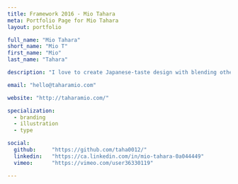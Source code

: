 ```yaml
---
title: Framework 2016 - Mio Tahara
meta: Portfolio Page for Mio Tahara
layout: portfolio

full_name: "Mio Tahara"
short_name: "Mio T"
first_name: "Mio"
last_name: "Tahara"

description: "I love to create Japanese-taste design with blending other culture because I am Japanese, and I used to live in some countries."

email: "hello@taharamio.com"

website: "http://taharamio.com/"

specialization:
  - branding
  - illustration
  - type

social:
  github:     "https://github.com/taha0012/"
  linkedin:   "https://ca.linkedin.com/in/mio-tahara-0a044449"
  vimeo:      "https://vimeo.com/user36330119"

---
```

